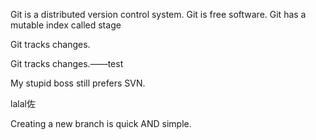 Git is a distributed version control system.
Git is free software.
Git has a mutable index called stage


Git tracks changes.


Git tracks changes.——test

My stupid boss still prefers SVN.

lalal佐

Creating a new branch is quick AND simple.



